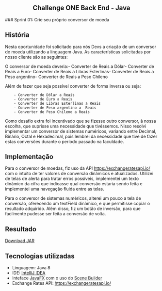 <h2 align=center>Challenge ONE Back End - Java</h2>
### Sprint 01: Crie seu próprio conversor de moeda

## História

Nesta oportunidade foi solicitado para nós Devs a criação de um conversor de moeda utilizando a linguagem Java. As características solicitadas por nosso cliente são as seguintes:

O conversor de moeda deveria:- Converter de Reais a Dólar- Converter de Reais a Euro- Converter de Reais a Libras Esterlinas- Converter de Reais a Peso argentino- Converter de Reais a Peso Chileno

Além de fazer que seja possível converter de forma inversa ou seja:

        - Converter de Dólar a Reais
        - Converter de Euro a Reais
        - Converter de Libras Esterlinas a Reais
        - Converter de Peso argentino a  Reais
        - Converter de Peso Chileno a Reais

Como desafio extra foi incentivado que se fizesse outro conversor, à nossa escolha, que suprisse uma necessidade que tivéssemos. Nisso resolvi implementar um conversor de sistemas numéricos,
variando entre Decimal, Binário, Octal e Hexadecimal, pois lembrei da necessidade que tive de fazer estas conversões durante o período passado na faculdade.

## Implementação

Para o conversor de moedas, fiz uso da API <a href="https://exchangeratesapi.io/">https://exchangeratesapi.io/</a> com o intuito de ter valores de conversão dinâmicos e atualizados.
Utilizei de telas de alerta para tratar erros possíveis, implementei um texto dinâmico da cifra que indicasse qual conversão estaria sendo feita e implementei uma navegação fluida entre as telas.

Para o conversor de sistemas numéricos, alterei um pouco a tela de conversão, oferecendo um textField dinâmico, e que permitisse copiar o resultado adquirido. Além disso, fiz um botão de inversão, 
para que facilmente pudesse ser feita a conversão de volta.

## Resultado
<a href="">
Download JAR<a>

## Tecnologias utilizadas

- Linguagem: Java 8
- IDE: <a href="https://www.jetbrains.com/idea/">IntelliJ IDEA</a>
- Inteface <a href="https://openjfx.io/">JavaFX</a> com o uso do <a href="https://gluonhq.com/products/scene-builder/">Scene Builder</a> 
- Exchange Rates API: <a href="https://exchangeratesapi.io/">https://exchangeratesapi.io/</a>

